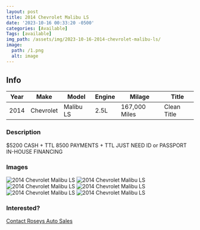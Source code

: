 ```yaml
---
layout: post
title: 2014 Chevrolet Malibu LS
date: '2023-10-16 00:33:20 -0500'
categories: [Available]
Tags: [available]
img_path: /assets/img/2023-10-16-2014-chevrolet-malibu-ls/
image:
  path: /1.png
  alt: image
---
```

## Info

| Year | Make | Model | Engine | Milage | Title |
| ---  | ---  | ---   | ---    | ---    | ---   |
| 2014 | Chevrolet | Malibu LS  | 2.5L   | 167,000 Miles   | Clean Title   |

### Description

$5200 CASH + TTL 8500 PAYMENTS + TTL JUST NEED ID or PASSPORT IN-HOUSE FINANCING

### Images

![2014 Chevrolet Malibu LS](2.jpeg)
![2014 Chevrolet Malibu LS](3.jpeg)
![2014 Chevrolet Malibu LS](4.jpeg)
![2014 Chevrolet Malibu LS](5.jpeg)
![2014 Chevrolet Malibu LS](6.jpeg)
![2014 Chevrolet Malibu LS](7.jpeg)

### Interested?

<a class="btn btn-primary"  role="button" href="sms:+12142904671?body=I%20am%20Interested%20in%20the%202014%20Chevrolet%20Malibu%20LS"><i class="fa fa-phone" ></i> Contact Roseys Auto Sales</a>
